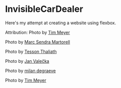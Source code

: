 # InvisibleCarDealer

Here's my attempt at creating a website using flexbox.


Attribution: 
Photo by <a href="https://unsplash.com/@tim_meijer?utm_source=unsplash&utm_medium=referral&utm_content=creditCopyText">Tim Meyer</a>

Photo by <a href="https://unsplash.com/@marcsm?utm_source=unsplash&utm_medium=referral&utm_content=creditCopyText">Marc Sendra Martorell</a>

Photo by <a href="https://unsplash.com/@lazyeyedone?utm_source=unsplash&utm_medium=referral&utm_content=creditCopyText">Tesson Thaliath</a>

Photo by <a href="https://unsplash.com/@janvalecka?utm_source=unsplash&utm_medium=referral&utm_content=creditCopyText">Jan Valečka</a>

Photo by <a href="https://unsplash.com/@milandegraeve?utm_source=unsplash&utm_medium=referral&utm_content=creditCopyText">milan degraeve</a>

Photo by <a href="https://unsplash.com/@tim_meijer?utm_source=unsplash&utm_medium=referral&utm_content=creditCopyText">Tim Meyer</a>
